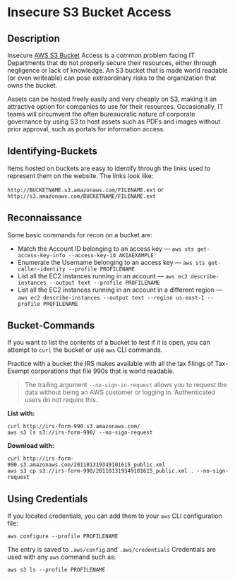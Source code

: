 # Insecure S3 Bucket Access
## Description
Insecure [AWS S3 Bucket](https://aws.amazon.com/s3/) Access is a common problem facing IT Departments that do not properly secure their resources, either through negligence or lack of knowledge. An S3 bucket that is made world readable (or even writeable) can pose extraordinary risks to the organization that owns the bucket.

Assets can be hosted freely easily and very cheaply on S3, making it an attractive option for companies to use for their resources. Occasionally, IT teams will circumvent the often bureaucratic nature of corporate governance by using S3 to host assets such as PDFs and images without prior approval, such as portals for information access. 

## Identifying-Buckets
Items hosted on buckets are easy to identify through the links used to represent them on the website. The links look like:

`http://BUCKETNAME.s3.amazonaws.com/FILENAME.ext` 
or
`http://s3.amazonaws.com/BUCKETNAME/FILENAME.ext`

## Reconnaissance
Some basic commands for recon on a bucket are:
- Match the Account ID belonging to an access key &mdash;  `aws sts get-access-key-info --access-key-id AKIAEXAMPLE` 
- Enumerate the Username belonging to an access key &mdash; `aws sts get-caller-identity --profile PROFILENAME`
- List all the EC2 instances running in an account &mdash; `aws ec2 describe-instances --output text --profile PROFILENAME`
- List all the EC2 instances running in an account in a different region &mdash; `aws ec2 describe-instances --output text --region us-east-1 --profile PROFILENAME`

## Bucket-Commands
If you want to list the contents of a bucket to test if it is open, you can attempt to `curl` the bucket or use `aws` CLI commands. 

Practice with a bucket the IRS makes available with all the tax filings of Tax-Exempt corporations that file 990s that is world readable.

> The trailing argument `--no-sign-in-request` allows you to request the data without being an AWS customer or logging in. Authenticated users do not require this.

**List with:**
```
curl http://irs-form-990.s3.amazonaws.com/
aws s3 ls s3://irs-form-990/ --no-sign-request
```

**Download with:**
```
curl http://irs-form-990.s3.amazonaws.com/201101319349101615_public.xml
aws s3 cp s3://irs-form-990/201101319349101615_public.xml . --no-sign-request
```

## Using Credentials
If you located credentials, you can add them to your `aws` CLI configuration file:
```
aws configure --profile PROFILENAME
```
The entry is saved to `.aws/config` and `.aws/credentials`
Credentials are used with any `aws` command such as:
```
aws s3 ls --profile PROFILENAME
```
